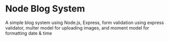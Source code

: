 # Node Blog System
A simple blog system using Node.js, Express, form validation using express validator, multer model for uploading images, and moment model for formatting date & time
